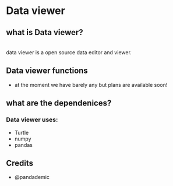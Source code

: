 # Data viewer

## what is Data viewer?
<br>
data viewer is a open source data editor and viewer.

## Data viewer functions
- at the moment we have barely any but plans are available soon!

## what are the dependenices?
### Data viewer uses:
- Turtle
- numpy
- pandas

## Credits
- @pandademic
